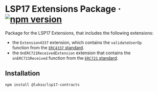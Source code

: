 # LSP17 Extensions Package &middot; [![npm version](https://img.shields.io/npm/v/@lukso/lsp17-contracts.svg?style=flat)](https://www.npmjs.com/package/@lukso/lsp17-contracts)

Package for the LSP17 Extensions, that includes the following extensions:

- the `Extension4337` extension, which contains the `validateUserOp` function from the [`ERC4337` standard](https://eips.ethereum.org/EIPS/eip-4337).
- the `OnERC721ReceivedExtension` extension that contains the `onERC721Received` function from the [`ERC721` standard](https://eips.ethereum.org/EIPS/eip-721).

## Installation

```bash
npm install @lukso/lsp17-contracts
```
